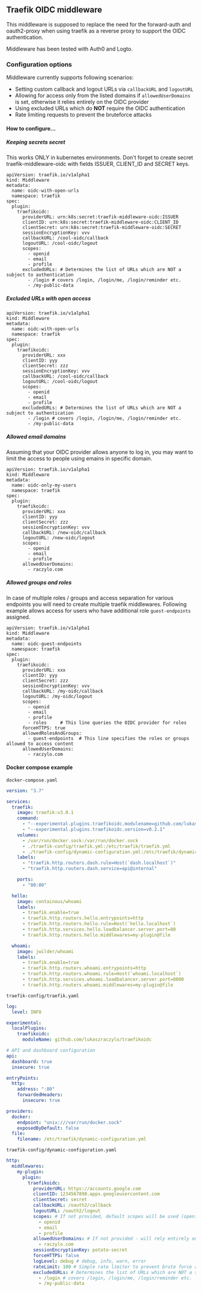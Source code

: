 ## Traefik OIDC middleware

This middleware is supposed to replace the need for the forward-auth and oauth2-proxy when using traefik as a reverse proxy to support the OIDC authentication.

Middleware has been tested with Auth0 and Logto.

### Configuration options

Middleware currently supports following scenarios:

* Setting custom callback and logout URLs via `callbackURL` and `logoutURL`
* Allowing for access only from the listed domains if `allowedUserDomains` is set, otherwise it relies entirely on the OIDC provider
* Using excluded URLs which do **NOT** require the OIDC authentication
* Rate limiting requests to prevent the bruteforce attacks

#### How to configure...

##### Keeping secrets secret

This works ONLY in kubernetes environments. Don't forget to create secret traefik-middleware-oidc with fields ISSUER, CLIENT_ID and SECRET keys.

```
apiVersion: traefik.io/v1alpha1
kind: Middleware
metadata:
  name: oidc-with-open-urls
  namespace: traefik
spec:
  plugin:
    traefikoidc:
      providerURL: urn:k8s:secret:traefik-middleware-oidc:ISSUER
      clientID: urn:k8s:secret:traefik-middleware-oidc:CLIENT_ID
      clientSecret: urn:k8s:secret:traefik-middleware-oidc:SECRET
      sessionEncryptionKey: vvv
      callbackURL: /cool-oidc/callback
      logoutURL: /cool-oidc/logout
      scopes:
        - openid
        - email
        - profile
      excludedURLs: # Determines the list of URLs which are NOT a subject to authentication
        - /login # covers /login, /login/me, /login/reminder etc.
        - /my-public-data
```

##### Excluded URLs with open access

```
apiVersion: traefik.io/v1alpha1
kind: Middleware
metadata:
  name: oidc-with-open-urls
  namespace: traefik
spec:
  plugin:
    traefikoidc:
      providerURL: xxx
      clientID: yyy
      clientSecret: zzz
      sessionEncryptionKey: vvv
      callbackURL: /cool-oidc/callback
      logoutURL: /cool-oidc/logout
      scopes:
        - openid
        - email
        - profile
      excludedURLs: # Determines the list of URLs which are NOT a subject to authentication
        - /login # covers /login, /login/me, /login/reminder etc.
        - /my-public-data
```


##### Allowed email domains

Assuming that your OIDC provider allows anyone to log in, you may want to limit the access to people using emains in specific domain.

```
apiVersion: traefik.io/v1alpha1
kind: Middleware
metadata:
  name: oidc-only-my-users
  namespace: traefik
spec:
  plugin:
    traefikoidc:
      providerURL: xxx
      clientID: yyy
      clientSecret: zzz
      sessionEncryptionKey: vvv
      callbackURL: /new-oidc/callback
      logoutURL: /new-oidc/logout
      scopes:
        - openid
        - email
        - profile
      allowedUserDomains:
        - raczylo.com
```


##### Allowed groups and roles

In case of multiple roles / groups and access separation for various endpoints you will need to create multiple traefik middlewares.
Following example allows access for users who have additional role `guest-endpoints` assigned.

```
apiVersion: traefik.io/v1alpha1
kind: Middleware
metadata:
  name: oidc-guest-endpoints
  namespace: traefik
spec:
  plugin:
    traefikoidc:
      providerURL: xxx
      clientID: yyy
      clientSecret: zzz
      sessionEncryptionKey: vvv
      callbackURL: /my-oidc/callback
      logoutURL: /my-oidc/logout
      scopes:
        - openid
        - email
        - profile
        - roles     # This line queries the OIDC provider for roles
      forceHTTPS: true
      allowedRolesAndGroups:
        - guest-endpoints  # This line specifies the roles or groups allowed to access content
      allowedUserDomains:
        - raczylo.com
```


#### Docker compose example

`docker-compose.yaml`

```yaml
version: "3.7"

services:
  traefik:
    image: traefik:v3.0.1
    command:
      - "--experimental.plugins.traefikoidc.modulename=github.com/lukaszraczylo/traefikoidc"
      - "--experimental.plugins.traefikoidc.version=v0.2.1"
    volumes:
      - /var/run/docker.sock:/var/run/docker.sock
      - ./traefik-config/traefik.yml:/etc/traefik/traefik.yml
      - ./traefik-config/dynamic-configuration.yml:/etc/traefik/dynamic-configuration.yml
    labels:
      - "traefik.http.routers.dash.rule=Host(`dash.localhost`)"
      - "traefik.http.routers.dash.service=api@internal"

    ports:
      - "80:80"

  hello:
    image: containous/whoami
    labels:
      - traefik.enable=true
      - traefik.http.routers.hello.entrypoints=http
      - traefik.http.routers.hello.rule=Host(`hello.localhost`)
      - traefik.http.services.hello.loadbalancer.server.port=80
      - traefik.http.routers.hello.middlewares=my-plugin@file

  whoami:
    image: jwilder/whoami
    labels:
      - traefik.enable=true
      - traefik.http.routers.whoami.entrypoints=http
      - traefik.http.routers.whoami.rule=Host(`whoami.localhost`)
      - traefik.http.services.whoami.loadbalancer.server.port=8000
      - traefik.http.routers.whoami.middlewares=my-plugin@file
```

`traefik-config/traefik.yaml`

```yaml
log:
  level: INFO

experimental:
  localPlugins:
    traefikoidc:
      moduleName: github.com/lukaszraczylo/traefikoidc

# API and dashboard configuration
api:
  dashboard: true
  insecure: true

entryPoints:
  http:
    address: ":80"
    forwardedHeaders:
      insecure: true

providers:
  docker:
    endpoint: "unix:///var/run/docker.sock"
    exposedByDefault: false
  file:
    filename: /etc/traefik/dynamic-configuration.yml
```

`traefik-config/dynamic-configuration.yaml`
```yaml
http:
  middlewares:
    my-plugin:
      plugin:
        traefikoidc:
          providerURL: https://accounts.google.com
          clientID: 1234567890.apps.googleusercontent.com
          clientSecret: secret
          callbackURL: /oauth2/callback
          logoutURL: /oauth2/logout
          scopes: # If not provided, default scopes will be used (openid, email, profile)
            - openid
            - email
            - profile
          allowedUserDomains: # If not provided - will rely entirely on the OIDC yes/no
            - raczylo.com
          sessionEncryptionKey: potato-secret
          forceHTTPS: false
          logLevel: debug # debug, info, warn, error
          rateLimit: 100 # Simple rate limiter to prevent brute force attacks
          excludedURLs: # Determines the list of URLs which are NOT a subject to authentication
            - /login # covers /login, /login/me, /login/reminder etc.
            - /my-public-data
```
